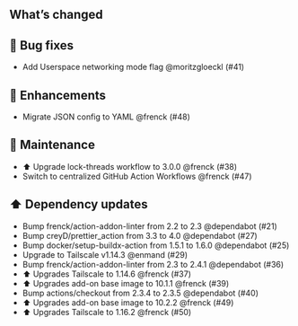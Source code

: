 ## What’s changed

## 🐛 Bug fixes

- Add Userspace networking mode flag @moritzgloeckl (#41)

## 🚀 Enhancements

- Migrate JSON config to YAML @frenck (#48)

## 🧰 Maintenance

- ⬆️ Upgrade lock-threads workflow to 3.0.0 @frenck (#38)
- Switch to centralized GitHub Action Workflows @frenck (#47)

## ⬆️ Dependency updates

- Bump frenck/action-addon-linter from 2.2 to 2.3 @dependabot (#21)
- Bump creyD/prettier_action from 3.3 to 4.0 @dependabot (#27)
- Bump docker/setup-buildx-action from 1.5.1 to 1.6.0 @dependabot (#25)
- Upgrade to Tailscale v1.14.3 @enmand (#29)
- Bump frenck/action-addon-linter from 2.3 to 2.4.1 @dependabot (#36)
- ⬆️ Upgrades Tailscale to 1.14.6 @frenck (#37)
- ⬆️ Upgrades add-on base image to 10.1.1 @frenck (#39)
- Bump actions/checkout from 2.3.4 to 2.3.5 @dependabot (#40)
- ⬆️ Upgrades add-on base image to 10.2.2 @frenck (#49)
- ⬆️ Upgrades Tailscale to 1.16.2 @frenck (#50)
